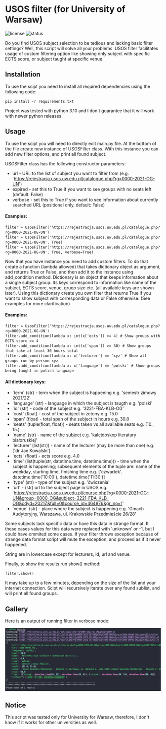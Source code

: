 # USOS filter (for University of Warsaw)
![license](https://img.shields.io/github/license/leszkolukasz/usos_filter.svg)
![status](https://img.shields.io/badge/status-finished-green)

Do you find USOS subject selection to be tedious and lacking basic filter settings? Well, this script will solve all your problems. USOS filter facilitates usage of custom filtering option like showing only subject with specific ECTS score, or subject taught at specific venue.

## Installation

To use the scipt you need to install all required dependencies using the following code:
```
pip install -r requirements.txt
```

Project was tested with python 3.10 and I don't guarantee that it will work with newer python releases.

## Usage

To use the scipt you will need to directly edit main.py file. At the bottom of the file create new instance of USOSFilter class. With this instance you can add new filter options, and print all found subject.

USOSFilter class has the following constructor parameters:
* url - URL to the list of subject you want to filter from (e.g. 'https://rejestracja.usos.uw.edu.pl/catalogue.php?rg=0000-2021-OG-UN')
* expired - set this to True if you want to see groups with no seats left (default: False)
* verbose - set this to True if you want to see information about currently searched URL (positional only, default: False)

#### Examples:
```
filter = UsosFilter('https://rejestracja.usos.uw.edu.pl/catalogue.php?rg=0000-2021-OG-UN')
filter = UsosFilter('https://rejestracja.usos.uw.edu.pl/catalogue.php?rg=0000-2021-OG-UN', True)
filter = UsosFilter('https://rejestracja.usos.uw.edu.pl/catalogue.php?rg=0000-2021-OG-UN', True, verbose=True)
```

Now that you have instance you need to add custom filters. To do that create a function (lambda allowed) that takes dictionary object as argument, and returns True or False, and then add it to the instance using add_condition method. Dictionary is an object that keeps information about a single subject group. Its keys correspond to information like name of the subject, ECTS score, venue, gruop size etc. (all available keys are shown later). Using this dictionary create you own filter that returns True if you want to show subject with corresponding data or False otherwise. (See examples for more clarification)

#### Examples:
```
filter = UsosFilter('https://rejestracja.usos.uw.edu.pl/catalogue.php?rg=0000-2021-OG-UN')
filter.add_condition(lambda x: int(x['ects']) >= 4) # Show groups with ECTS score >= 4
filter.add_condition(lambda x: int(x['span']) >= 30) # Show groups that take at least 30 hours total
filter.add_condition(lambda x: x['lecturer'] == 'xyz' # Show all groups run by person xyz
filter.add_condition(lambda x: x['language'] == 'polski' # Show groups being taught in polish language
```

#### All dictionary keys:
* 'term' (str) - term when the subject is happening e.g. 'semestr zimowy 2021/22'
* 'language' (str) - language in which the subject is taugth e.g. 'polski'
* 'id' (str) - code of the subject e.g. '3221-FBA-KLB-OG'
* 'cost' (float) - cost of the subject in żetony e.g. 15.0
* 'span' (float) - total span of the subject in hours e.g. 30.0
* 'seats' (tuple(float, float)) - seats taken vs all available seats e.g. (10., 15.)
* 'name' (str) - name of the subject e.g. 'kalejdoskop literatury białoruskiej'
* 'lecturer' (list(str)) - name of the lecturer (may be more than one) e.g. ['dr Jan Kowalski']
* 'ects' (float) - ects score e.g. 4.0
* 'time' (list(tuple(str, datetime.time, datetime.time))) - time when the subject is happening; subsequent elements of the tuple are: name of the weekday, starting time, finishing time e.g. ['czwartek'. datetime.time('10:00'), datetime.time('11:30')]
* 'type' (str) - type of the subject e.g. 'ćwiczenia'
* 'url' - (str) url to the subject page in USOS e.g. 'https://rejestracja.usos.uw.edu.pl/course.php?rg=0000-2021-OG-UN&group=0000-OG&subject=3221-FBA-KLB-OG&cdyd=2021Z&full=0&course_id=464876&gr_no=1'
* 'venue' (str) - place where the subject is happening e.g. 'Gmach Audytoryjny, Warszawa, ul. Krakowskie Przedmieście 26/28'

Some subjects lack specific data or have this data in strange format. It these cases values for this data were replaced with 'unknown' or -1, but I could have ommited some cases. If your filter throws exception because of strange data format script will mute the exception, and proceed as if it never happened.

String are in lowercase except for lecturers, id, url and venue.

Finally, to show the results run show() method:
```
filter.show()
```

It may take up to a few minutes, depending on the size of the list and your internet connection. Scipt will recursively iterate over any found sublist, and will print all found groups.

## Gallery

Here is an output of running filter in verbose mode:

![demo](https://github.com/leszkolukasz/usos_filter/blob/main/readme_files/demo.png?raw=true)

## Notice

This script was tested only for University for Warsaw, therefore, I don't know if it works for other universities as well.
